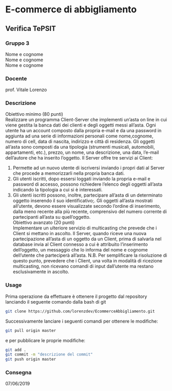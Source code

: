 # E-commerce di abbigliamento

## Verifica TePSIT

### Gruppo 3

Nome e cognome  
Nome e cognome  
Nome e cognome  

### Docente

prof. Vitale Lorenzo

### Descrizione
Obiettivo minimo (80 punti)  
Realizzare un programma Client-Server che implementi un’asta on line in cui viene gestita la banca
dati dei clienti e degli oggetti messi all’asta.
Ogni utente ha un account composto dalla propria e-mail e da una password in aggiunta ad una serie
di informazioni personali come nome,cognome, numero di cell, data di nascita, indirizzo e città di
residenza.
Gli oggetti all’asta sono composti da una tipologia (strumenti musicali, automobili, appartamenti,
etc.), prezzo, un nome, una descrizione, una data, l’e-mail dell’autore che ha inserito l’oggetto.
Il Server offre tre servizi ai Client:
1. Permette ad un nuovo utente di iscriversi inviando i propri dati al Server che procede a
memorizzarli nella propria banca dati.
2. Gli utenti iscritti, dopo essersi loggati inviando la propria e-mail e password di accesso,
possono richiedere l’elenco degli oggetti all’asta indicando la tipologia a cui si è interessati.
3. Gli utenti iscritti possono, inoltre, partecipare all’asta di un determinato oggetto inserendo il
suo identificativo;.
Gli oggetti all’asta mostrati all’utente, devono essere visualizzate secondo l’ordine di inserimento,
dalla meno recente alla più recente, comprensivo del numero corrente di partecipanti all’asta su
quell’oggetto.  
Obiettivo avanzato (20 punti)  
Implementare un ulteriore servizio di multicasting che prevede che i Client si mettano in ascolto.
Il Server, quando riceve una nuova partecipazione all’asta di un oggetto da un Client, prima di
salvarla nel database invia al Client connesso a cui è attribuito l’inserimento dell’oggetto, un
messaggio che lo informa del nome e cognome dell’utente che parteciperà all’asta.
N.B. Per semplificare la risoluzione di questo punto, prevedere che i Client, una volta in modalità
di ricezione multicasting, non ricevano comandi di input dall’utente ma restano esclusivamente in
ascolto.


### Usage

Prima operazione da effettuare è ottenere il progetto dal repository lanciando il seguente comando dalla bash di git
```bash
git clone https://github.com/lorenzdev/EcommerceAbbigliamento.git
```
Successivamente lanciare i seguenti comandi per ottenere le modifiche:

```bash
git pull origin master
```

e per pubblicare le proprie modifiche:

```bash
git add .
git commit -m "descrizione del commit"
git push origin master
```

### Consegna
07/06/2019